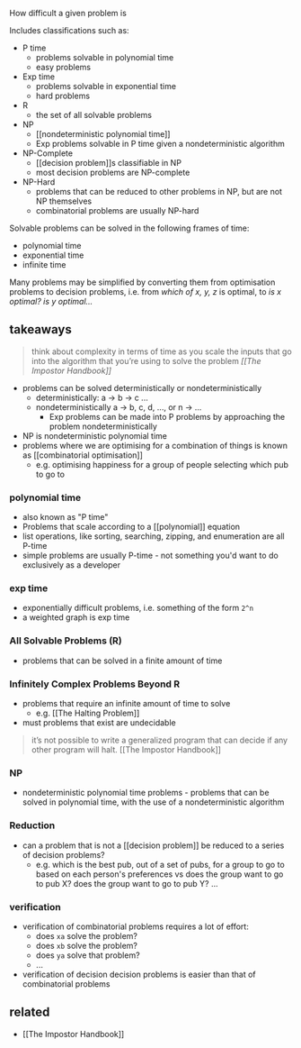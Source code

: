 How difficult a given problem is

Includes classifications such as:

- P time
	- problems solvable in polynomial time 
	- easy problems
- Exp time
	- problems solvable in exponential time 
	- hard problems
- R 
	- the set of all solvable problems
- NP 
	- [[nondeterministic polynomial time]]
	- Exp problems solvable in P time given a nondeterministic algorithm 
- NP-Complete
	- [[decision problem]]s classifiable in NP
	- most decision problems are NP-complete
- NP-Hard
	- problems that can be reduced to other problems in NP, but are not NP themselves
	- combinatorial problems are usually NP-hard

Solvable problems can be solved in the following frames of time:
- polynomial time
- exponential time
- infinite time

Many problems may be simplified by converting them from optimisation problems to decision problems, i.e. from *which of x, y, z* is optimal, to *is x optimal? is y optimal...* 

## takeaways

> think about complexity in terms of time as you scale the inputs that go into the algorithm that you’re using to solve the problem
> *[[The Impostor Handbook]]*

- problems can be solved deterministically or nondeterministically 
	- deterministically: a -> b -> c ...
	- nondeterministically a -> b, c, d, ..., or n -> ...
		- Exp problems can be made into P problems by approaching the problem nondeterministically 
- NP is nondeterministic polynomial time
- problems where we are optimising for a combination of things is known as [[combinatorial optimisation]]
	- e.g. optimising happiness for a group of people selecting which pub to go to
### polynomial time

- also known as "P time"
- Problems that scale according to a [[polynomial]] equation
- list operations, like sorting, searching, zipping, and enumeration are all P-time
- simple problems are usually P-time - not something you'd want to do exclusively as a developer

### exp time

- exponentially difficult problems, i.e. something of the form `2^n`
- a weighted graph is exp time

### All Solvable Problems (R)

- problems that can be solved in a finite amount of time

### Infinitely Complex Problems Beyond R

- problems that require an infinite amount of time to solve
	- e.g. [[The Halting Problem]]
- must problems that exist are undecidable

> it’s not possible to write a generalized program that can decide if any other program will halt.
> [[The Impostor Handbook]]

### NP

- nondeterministic polynomial time problems - problems that can be solved in polynomial time, with the use of a nondeterministic algorithm

### Reduction

- can a problem that is not a [[decision problem]] be reduced to a series of decision problems?
	- e.g. which is the best pub, out of a set of pubs, for a group to go to based on each person's preferences
		vs
          does the group want to go to pub X?
	   does the group want to go to pub Y?
	   ...

### verification

- verification of combinatorial problems requires a lot of effort: 
	- does `xa` solve the problem?
	- does `xb` solve the problem?
	- does `ya` solve that problem?
	- ...
- verification of decision decision problems is easier than that of combinatorial problems

## related

- [[The Impostor Handbook]]